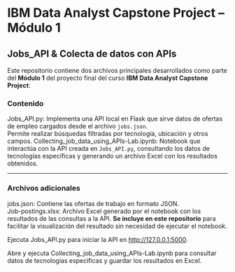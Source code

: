 # IBM Data Analyst Capstone Project – Módulo 1  
## Jobs_API & Colecta de datos con APIs

Este repositorio contiene dos archivos principales desarrollados como parte del **Módulo 1** del proyecto final del curso **IBM Data Analyst Capstone Project**:

### Contenido

Jobs_API.py: Implementa una API local en Flask que sirve datos de ofertas de empleo cargados desde el archivo `jobs.json`.  
  Permite realizar búsquedas filtradas por tecnología, ubicación y otros campos.
Collecting_job_data_using_APIs-Lab.ipynb:  Notebook que interactúa con la API creada en `Jobs_API.py`, consultando los datos de tecnologías específicas y generando un archivo Excel con los resultados obtenidos.

---

### Archivos adicionales
jobs.json:  Contiene las ofertas de trabajo en formato JSON.  
Job-postings.xlsx: Archivo Excel generado por el notebook con los resultados de las consultas a la API.  **Se incluye en este repositorio** para facilitar la visualización del resultado sin necesidad de ejecutar el notebook.

Ejecuta Jobs_API.py para iniciar la API en http://127.0.0.1:5000.

Abre y ejecuta Collecting_job_data_using_APIs-Lab.ipynb para consultar datos de tecnologías específicas y guardar los resultados en Excel.
